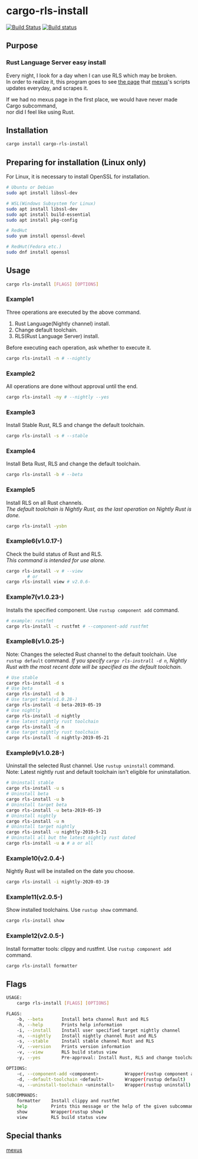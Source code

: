# cargo-rls-install

[![Build Status](https://travis-ci.org/s4i/cargo-rls-install.svg?branch=master)](https://travis-ci.org/s4i/cargo-rls-install)
[![Build status](https://ci.appveyor.com/api/projects/status/jrfl8f3yuu9hsbml?svg=true)](https://ci.appveyor.com/project/s4i/cargo-rls-install)

## Purpose

### Rust Language Server easy install

Every night, I look for a day when I can use RLS which may be broken.  
In order to realize it, this program goes to see [the page](https://rust-lang.github.io/rustup-components-history/) that [mexus](https://github.com/mexus/)'s scripts
updates everyday, and scrapes it.

If we had no mexus page in the first place, we would have never made Cargo subcommand,  
nor did I feel like using Rust.

## Installation

```bash
cargo install cargo-rls-install
```

## Preparing for installation (Linux only)

For Linux, it is necessary to install OpenSSL for installation.

```bash
# Ubuntu or Debian
sudo apt install libssl-dev

# WSL(Windows Subsystem for Linux)
sudo apt install libssl-dev
sudo apt install build-essential
sudo apt install pkg-config

# RedHut
sudo yum install openssl-devel

# RedHut(Fedora etc.)
sudo dnf install openssl
```

## Usage

```bash
cargo rls-install [FLAGS] [OPTIONS]
```

### Example1

Three operations are executed by the above command.

1. Rust Language(Nightly channel) install.
2. Change default toolchain.
3. RLS(Rust Language Server) install.

Before executing each operation, ask whether to execute it.

```bash
cargo rls-install -n # --nightly
```

### Example2

All operations are done without approval until the end.

```bash
cargo rls-install -ny # --nightly --yes
```

### Example3

Install Stable Rust, RLS and change the default toolchain.

```bash
cargo rls-install -s # --stable
```

### Example4

Install Beta Rust, RLS and change the default toolchain.

```bash
cargo rls-install -b # --beta
```

### Example5

Install RLS on all Rust channels.  
_The default toolchain is Nightly Rust, as the last operation on Nightly Rust is done._

```bash
cargo rls-install -ysbn
```

### Example6(v1.0.17-)

Check the build status of Rust and RLS.  
_This command is intended for use alone._

```bash
cargo rls-install -v # --view
        # or
cargo rls-install view # v2.0.6-
```

### Example7(v1.0.23-)

Installs the specified component. Use `rustup component add` command.

```bash
# example: rustfmt
cargo rls-install -c rustfmt # --component-add rustfmt
```

### Example8(v1.0.25-)

Note: Changes the selected Rust channel to the default toolchain. Use `rustup default` command.
_If you specify `cargo rls-instrall -d n`, Nightly Rust with the most recent date will be specified as the default toolchain._

```bash
# Use stable
cargo rls-install -d s
# Use beta
cargo rls-install -d b
# Use target beta(v1.0.28-)
cargo rls-install -d beta-2019-05-19
# Use nightly
cargo rls-install -d nightly
# Use latest nightly rust toolchain
cargo rls-install -d n
# Use target nightly rust toolchain
cargo rls-install -d nightly-2019-05-21
```

### Example9(v1.0.28-)

Uninstall the selected Rust channel. Use `rustup uninstall` command.  
Note: Latest nightly rust and default toolchain isn't eligible for uninstallation.

```bash
# Uninstall stable
cargo rls-install -u s
# Uninstall beta
cargo rls-install -u b
# Uninstall target beta
cargo rls-install -u beta-2019-05-19
# Uninstall nightly
cargo rls-install -u n
# Uninstall target nightly
cargo rls-install -u nightly-2019-5-21
# Uninstall all but the latest nightly rust dated
cargo rls-install -u a # a or all
```

### Example10(v2.0.4-)

Nightly Rust will be installed on the date you choose.

```bash
cargo rls-install -i nightly-2020-03-19
```

### Example11(v2.0.5-)

Show installed toolchains. Use `rustup show` command.

```bash
cargo rls-install show
```

### Example12(v2.0.5-)

Install formatter tools: clippy and rustfmt. Use `rustup component add` command.

```bash
cargo rls-install formatter
```

## Flags

```bash
USAGE:
    cargo rls-install [FLAGS] [OPTIONS]

FLAGS:
    -b, --beta       Install beta channel Rust and RLS
    -h, --help       Prints help information
    -i, --install    Install user specified target nightly channel
    -n, --nightly    Install nightly channel Rust and RLS
    -s, --stable     Install stable channel Rust and RLS
    -V, --version    Prints version information
    -v, --view       RLS build status view
    -y, --yes        Pre-approval: Install Rust, RLS and change toolchain

OPTIONS:
    -c, --component-add <component>          Wrapper(rustup component add)
    -d, --default-toolchain <default>        Wrapper(rustup default)
    -u, --uninstall-toolchain <uninstall>    Wrapper(rustup uninstall)

SUBCOMMANDS:
    formatter    Install clippy and rustfmt
    help         Prints this message or the help of the given subcommand(s)
    show         Wrapper(rustup show)
    view         RLS build status view
```

## Special thanks

[mexus](https://github.com/mexus/)
